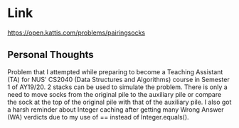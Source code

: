 # Link

https://open.kattis.com/problems/pairingsocks

## Personal Thoughts

Problem that I attempted while preparing to become a Teaching Assistant (TA) for NUS' CS2040 (Data Structures and Algorithms) course in Semester 1 of AY19/20. 2 stacks can be used to simulate the problem. There is only a need to move socks from the original pile to the auxiliary pile or compare the sock at the top of the original pile with that of the auxiliary pile. I also got a harsh reminder about Integer caching after getting many Wrong Answer (WA) verdicts due to my use of == instead of Integer.equals().


